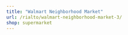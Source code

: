 ```yaml
---
title: "Walmart Neighborhood Market"
url: /rialto/walmart-neighborhood-market-3/
shop: supermarket
---
```

